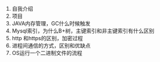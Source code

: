 1. 自我介绍
2. 项目
3. JAVA内存管理，GC什么时候触发
4. Mysql索引，为什么B+树，主键索引和非主键索引有什么区别
5. http 和https的区别，加密过程
6. 进程间通信的方式，区别和优缺点
7. OS运行一个二进制文件的流程

